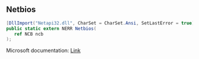 ## Netbios

```csharp
[DllImport("Netapi32.dll", CharSet = CharSet.Ansi, SetLastError = true)][return: MarshalAs(UnmanagedType.U4)]
public static extern NERR Netbios(
   ref NCB ncb
);
```

Microsoft documentation: [Link](https://docs.microsoft.com/en-us/windows/win32/api/nb30/nf-nb30-netbios)
